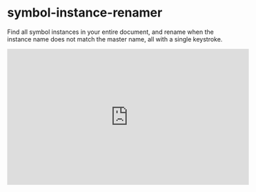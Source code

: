 # symbol-instance-renamer
Find all symbol instances in your entire document, and rename when the instance name does not match the master name, all with a single keystroke.

<iframe width="560" height="315" src="https://www.youtube.com/embed/_L7E0B3y9d0" frameborder="0" allowfullscreen></iframe>
